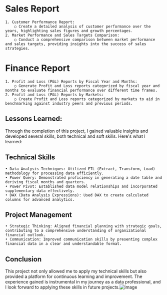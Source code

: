 # Sales Report

	1. Customer Performance Report:
		○ Create a detailed analysis of customer performance over the years, highlighting sales figures and growth percentages.
	2. Market Performance and Sales Targets Comparison:
		○ Conduct a comprehensive comparison between market performance and sales targets, providing insights into the success of sales strategies.
	
# Finance Report

	1. Profit and Loss (P&L) Reports by Fiscal Year and Months:
		○ Generate Profit and Loss reports categorized by fiscal year and months to evaluate financial performance over different time frames.
	2. Profit and Loss (P&L) Reports by Markets:
		○ Create Profit and Loss reports categorized by markets to aid in benchmarking against industry peers and previous periods.
		
## Lessons Learned:
Through the completion of this project, I gained valuable insights and developed several skills, both technical and soft skills. Here's what I learned:

## Technical Skills
	• Data Analysis Techniques: Utilized ETL (Extract, Transform, Load) methodology for processing data efficiently.
	• Power Query: Demonstrated proficiency in generating a date table and deriving fiscal months and quarters.
	• Power Pivot: Established data model relationships and incorporated supplementary data effectively.
	• DAX (Data Analysis Expressions): Used DAX to create calculated columns for advanced analytics.
	
## Project Management
	• Strategic Thinking: Aligned financial planning with strategic goals, contributing to a comprehensive understanding of organizational financial outlook.
	• Communication: Improved communication skills by presenting complex financial data in a clear and understandable format.
	
## Conclusion
This project not only allowed me to apply my technical skills but also provided a platform for continuous learning and improvement. The experience gained is instrumental in my journey as a data professional, and I look forward to applying these skills in future projects.![image](https://github.com/user-attachments/assets/e6e63175-165c-456a-b85b-8e844fd10646)
